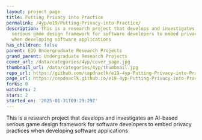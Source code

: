 ```yaml
---
layout: project_page
title: Putting Privacy into Practice
permalink: /4yp/e19/Putting-Privacy-into-Practice/
description: This is a research project that develops and investigates an AI-based
  serious game design framework for software developers to embed privacy practices
  when developing software applications
has_children: false
parent: E19 Undergraduate Research Projects
grand_parent: Undergraduate Research Projects
cover_url: /data/categories/4yp/cover_page.jpg
thumbnail_url: /data/categories/4yp/thumbnail.jpg
repo_url: https://github.com/cepdnaclk/e19-4yp-Putting-Privacy-into-Practice
page_url: https://cepdnaclk.github.io/e19-4yp-Putting-Privacy-into-Practice
forks: 0
watchers: 2
stars: 2
started_on: '2025-01-31T09:29:29Z'
---
```


This is a research project that develops and investigates an AI-based serious game design framework for software developers to embed privacy practices when developing software applications